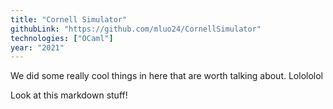 ```yaml
---
title: "Cornell Simulator"
githubLink: "https://github.com/mluo24/CornellSimulator"
technologies: ["OCaml"]
year: "2021"
---
```


We did some really cool things in here that are worth talking about. Lolololol

Look at this markdown stuff!
